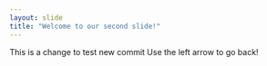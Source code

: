 ```yaml
---
layout: slide
title: "Welcome to our second slide!"
---
```

This is a change to test new commit
Use the left arrow to go back!
